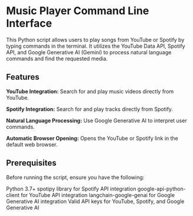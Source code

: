 # Music Player Command Line Interface

This Python script allows users to play songs from YouTube or Spotify by typing commands in the terminal. It utilizes the YouTube Data API, Spotify API, and Google Generative AI (Gemini) to process natural language commands and find the requested media.

## Features
**YouTube Integration:** Search for and play music videos directly from YouTube.

**Spotify Integration:** Search for and play tracks directly from Spotify.

**Natural Language Processing:** Use Google Generative AI to interpret user commands.

**Automatic Browser Opening:** Opens the YouTube or Spotify link in the default web browser.

## Prerequisites

Before running the script, ensure you have the following:

Python 3.7+
spotipy library for Spotify API integration
google-api-python-client for YouTube API integration
langchain-google-genai for Google Generative AI integration
Valid API keys for YouTube, Spotify, and Google Generative AI
